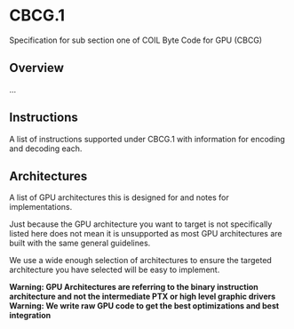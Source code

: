 # CBCG.1

Specification for sub section one of COIL Byte Code for GPU (CBCG)

## Overview
...

## Instructions
A list of instructions supported under CBCG.1 with information for encoding and decoding each.


## Architectures
A list of GPU architectures this is designed for and notes for implementations.

Just because the GPU architecture you want to target is not specifically listed here does not mean it is unsupported as most GPU architectures are built with the same general guidelines. 

We use a wide enough selection of architectures to ensure the targeted architecture you have selected will be easy to implement.

**Warning: GPU Architectures are referring to the binary instruction architecture and not the intermediate PTX or high level graphic drivers**
**Warning: We write raw GPU code to get the best optimizations and best integration**

